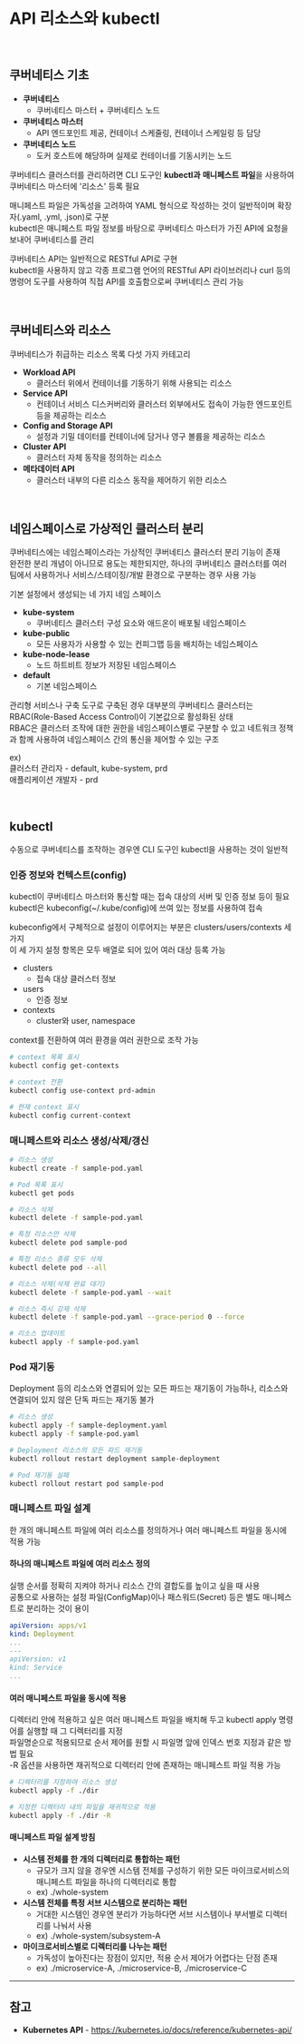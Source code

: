 # API 리소스와 kubectl

<br/>

## 쿠버네티스 기초
- **쿠버네티스**
  - 쿠버네티스 마스터 + 쿠버네티스 노드
- **쿠버네티스 마스터**
  - API 엔드포인트 제공, 컨테이너 스케줄링, 컨테이너 스케일링 등 담당
- **쿠버네티스 노드**
  - 도커 호스트에 해당하며 실제로 컨테이너를 기동시키는 노드

쿠버네티스 클러스터를 관리하려면 CLI 도구인 **kubectl과** **매니페스트 파일**을 사용하여 쿠버네티스 마스터에 '리소스' 등록 필요

매니페스트 파일은 가독성을 고려하여 YAML 형식으로 작성하는 것이 일반적이며 확장자(.yaml, .yml, .json)로 구분  
kubectl은 매니페스트 파일 정보를 바탕으로 쿠버네티스 마스터가 가진 API에 요청을 보내어 쿠버네티스를 관리  

쿠버네티스 API는 일반적으로 RESTful API로 구현  
kubectl을 사용하지 않고 각종 프로그램 언어의 RESTful API 라이브러리나 curl 등의 명령어 도구를 사용하여 직접 API를 호출함으로써 쿠버네티스 관리 가능

<br/>

## 쿠버네티스와 리소스
쿠버네티스가 취급하는 리소스 목록 다섯 가지 카테고리

- **Workload API**
  - 클러스터 위에서 컨테이너를 기동하기 위해 사용되는 리소스
- **Service API**
  - 컨테이너 서비스 디스커버리와 클러스터 외부에서도 접속이 가능한 엔드포인트 등을 제공하는 리소스
- **Config and Storage API**
  - 설정과 기밀 데이터를 컨테이너에 담거나 영구 볼륨을 제공하는 리소스
- **Cluster API**
  - 클러스터 자체 동작을 정의하는 리소스
- **메타데이터 API**
  - 클러스터 내부의 다른 리소스 동작을 제어하기 위한 리소스

<br/>

## 네임스페이스로 가상적인 클러스터 분리
쿠버네티스에는 네임스페이스라는 가상적인 쿠버네티스 클러스터 분리 기능이 존재  
완전한 분리 개념이 아니므로 용도는 제한되지만, 하나의 쿠버네티스 클러스터를 여러 팀에서 사용하거나 서비스/스테이징/개발 환경으로 구분하는 경우 사용 가능

기본 설정에서 생성되는 네 가지 네임 스페이스
- **kube-system**
  - 쿠버네티스 클러스터 구성 요소와 애드온이 배포될 네임스페이스
- **kube-public**
  - 모든 사용자가 사용할 수 있는 컨피그맵 등을 배치하는 네임스페이스
- **kube-node-lease**
  - 노드 하트비트 정보가 저장된 네임스페이스
- **default**
  - 기본 네임스페이스

관리형 서비스나 구축 도구로 구축된 경우 대부분의 쿠버네티스 클러스터는 RBAC(Role-Based Access Control)이 기본값으로 활성화된 상태  
RBAC은 클러스터 조작에 대한 권한을 네임스페이스별로 구분할 수 있고 네트워크 정책과 함께 사용하여 네임스페이스 간의 통신을 제어할 수 있는 구조

ex)  
클러스터 관리자 - default, kube-system, prd  
애플리케이션 개발자 - prd

<br/>

## kubectl
수동으로 쿠버네티스를 조작하는 경우엔 CLI 도구인 kubectl을 사용하는 것이 일반적

### 인증 정보와 컨텍스트(config)
kubectl이 쿠버네티스 마스터와 통신할 때는 접속 대상의 서버 및 인증 정보 등이 필요  
kubectl은 kubeconfig(~/.kube/config)에 쓰여 있는 정보를 사용하여 접속

kubeconfig에서 구체적으로 설정이 이루어지는 부분은 clusters/users/contexts 세 가지  
이 세 가지 설정 항목은 모두 배열로 되어 있어 여러 대상 등록 가능
- clusters
  - 접속 대상 클러스터 정보
- users
  - 인증 정보
- contexts
  - cluster와 user, namespace

context를 전환하여 여러 환경을 여러 권한으로 조작 가능  
```bash
# context 목록 표시
kubectl config get-contexts

# context 전환
kubectl config use-context prd-admin

# 현재 context 표시
kubectl config current-context
```

### 매니페스트와 리소스 생성/삭제/갱신
```bash
# 리소스 생성
kubectl create -f sample-pod.yaml

# Pod 목록 표시
kubectl get pods

# 리소스 삭제
kubectl delete -f sample-pod.yaml

# 특정 리소스만 삭제
kubectl delete pod sample-pod

# 특정 리소스 종류 모두 삭제
kubectl delete pod --all

# 리소스 삭제(삭제 완료 대기)
kubectl delete -f sample-pod.yaml --wait

# 리소스 즉시 강제 삭제
kubectl delete -f sample-pod.yaml --grace-period 0 --force

# 리소스 업데이트
kubectl apply -f sample-pod.yaml
```

### Pod 재기동
Deployment 등의 리소스와 연결되어 있는 모든 파드는 재기동이 가능하나, 리소스와 연결되어 있지 않은 단독 파드는 재기동 불가

```bash
# 리소스 생성
kubectl apply -f sample-deployment.yaml
kubectl apply -f sample-pod.yaml

# Deployment 리소스의 모든 파드 재기동
kubectl rollout restart deployment sample-deployment

# Pod 재기동 실패
kubectl rollout restart pod sample-pod
```

### 매니페스트 파일 설계
한 개의 매니페스트 파일에 여러 리소스를 정의하거나 여러 매니페스트 파일을 동시에 적용 가능

#### 하나의 매니페스트 파일에 여러 리소스 정의
실행 순서를 정확히 지켜야 하거나 리소스 간의 결합도를 높이고 싶을 때 사용  
공통으로 사용하는 설정 파일(ConfigMap)이나 패스워드(Secret) 등은 별도 매니페스트로 분리하는 것이 용이

```yaml
apiVersion: apps/v1
kind: Deployment
...
---
apiVersion: v1
kind: Service
...
```

#### 여러 매니페스트 파일을 동시에 적용
디렉터리 안에 적용하고 싶은 여러 매니페스트 파일을 배치해 두고 kubectl apply 명령어를 실행할 때 그 디렉터리를 지정  
파일명순으로 적용되므로 순서 제어를 원할 시 파일명 앞에 인덱스 번호 지정과 같은 방법 필요  
-R 옵션을 사용하면 재귀적으로 디렉터리 안에 존재하는 매니페스트 파일 적용 가능

```bash
# 디렉터리를 지정하여 리소스 생성
kubectl apply -f ./dir

# 지정한 디렉터리 내의 파일을 재귀적으로 적용
kubectl apply -f ./dir -R
```

#### 매니페스트 파일 설계 방침
- **시스템 전체를 한 개의 디렉터리로 통합하는 패턴**
  - 규모가 크지 않을 경우엔 시스템 전체를 구성하기 위한 모든 마이크로서비스의 매니페스트 파일을 하나의 디렉터리로 통합
  - ex) ./whole-system
- **시스템 전체를 특정 서브 시스템으로 분리하는 패턴**
  - 거대한 시스템인 경우엔 분리가 가능하다면 서브 시스템이나 부서별로 디렉터리를 나눠서 사용
  - ex) ./whole-system/subsystem-A
- **마이크로서비스별로 디렉터리를 나누는 패턴**
  - 가독성이 높아진다는 장점이 있지만, 적용 순서 제어가 어렵다는 단점 존재
  - ex) ./microservice-A, ./microservice-B, ./microservice-C

<hr>

## 참고
- **Kubernetes API** - https://kubernetes.io/docs/reference/kubernetes-api/
